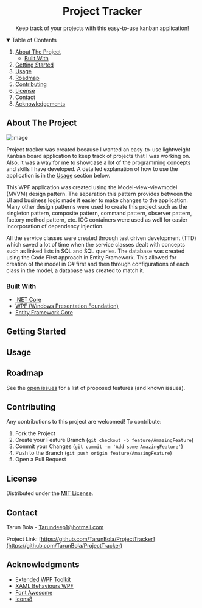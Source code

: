 <!-- Project Logo -->
<p align="center">
  <h1 align="center">Project Tracker</h1>
  <p align="center">Keep track of your projects with this easy-to-use kanban application!</p>
</p>

<!-- Table of Contents -->
<details open="open">
  <summary>Table of Contents</summary>
  <ol>
    <li>
      <a href="#about-the-project">About The Project</a>
      <ul>
        <li><a href="#built-with">Built With</a></li>
      </ul>
    </li>
    <li>
      <a href="#getting-started">Getting Started</a>
    </li>
    <li><a href="#usage">Usage</a></li>
    <li><a href="#roadmap">Roadmap</a></li>
    <li><a href="#contributing">Contributing</a></li>
    <li><a href="#license">License</a></li>
    <li><a href="#contact">Contact</a></li>
    <li><a href="#acknowledgements">Acknowledgements</a></li>
  </ol>
</details>

## About The Project

![image](https://user-images.githubusercontent.com/14295466/119246293-70d85100-bb4e-11eb-95e0-7907fef3961b.png)

Project tracker was created because I wanted an easy-to-use lightweight Kanban board application to keep track of projects that I was working on. Also, it was a way for me to showcase a lot of the programming concepts and skills I have developed. A detailed explanation of how to use the application is in the [Usage](https://github.com/TarunBola/ProjectTracker#usage) section below. 

This WPF application was created using the Model-view-viewmodel (MVVM) design pattern. The separation this pattern provides between the UI and business logic made it easier to make changes to the application. Many other design patterns were used to create this project such as the singleton pattern, composite pattern, command pattern, observer pattern, factory method pattern, etc. IOC containers were used as well for easier incorporation of dependency injection.

 All the service classes were created through test driven development (TTD) which saved a lot of time when the service classes dealt with concepts such as linked lists in SQL and SQL queries. The database was created using the Code First approach in Entity Framework. This allowed for creation of the model in C# first and then through configurations of each class in the model, a database was created to match it.  

### Built With
* [.NET Core](https://dotnet.microsoft.com/)
* [WPF (Windows Presentation Foundation)](https://docs.microsoft.com/en-us/dotnet/desktop/wpf/?view=netdesktop-5.0)
* [Entity Framework Core](https://docs.microsoft.com/en-us/ef/)

## Getting Started

## Usage

## Roadmap

See the [open issues](https://github.com/TarunBola/ProjectTracker/issues) for a list of proposed features (and known issues).

## Contributing

Any contributions to this project are welcomed! To contribute:

1. Fork the Project
2. Create your Feature Branch (`git checkout -b feature/AmazingFeature`)
3. Commit your Changes (`git commit -m 'Add some AmazingFeature'`)
4. Push to the Branch (`git push origin feature/AmazingFeature`)
5. Open a Pull Request

## License

Distributed under the [MIT License](https://github.com/othneildrew/Best-README-Template/blob/master/LICENSE.txt).

## Contact
Tarun Bola - Tarundeep1@hotmail.com

Project Link: [https://github.com/TarunBola/ProjectTracker](https://github.com/TarunBola/ProjectTracker)

## Acknowledgments
* [Extended WPF Toolkit](https://github.com/xceedsoftware/wpftoolkit)
* [XAML Behaviours WPF](https://github.com/Microsoft/XamlBehaviorsWpf)
* [Font Awesome](https://fontawesome.com)
* [Icons8](https://icons8.com/)

<!-- Links and Images -->
[license-url]: https://github.com/othneildrew/Best-README-Template/blob/master/LICENSE.txt
